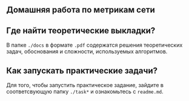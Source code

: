 ## Домашняя работа по метрикам сети

## Где найти теоретические выкладки?
В папке `./docs` в формате `.pdf` содержатся решения теоретических задач, обоснования и сложности, используемых алгоритмов. 
## Как запускать практические задачи?
Для того, чтобы запустить практическое задание, зайдите в соответсвующую папку `./task*` и ознакомьтесь с `readme.md`.
